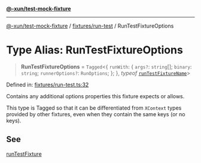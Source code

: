 [**@-xun/test-mock-fixture**](../../../README.md)

***

[@-xun/test-mock-fixture](../../../README.md) / [fixtures/run-test](../README.md) / RunTestFixtureOptions

# Type Alias: RunTestFixtureOptions

> **RunTestFixtureOptions** = `Tagged`\<\{ `runWith`: \{ `args?`: `string`[]; `binary`: `string`; `runnerOptions?`: `RunOptions`; \}; \}, *typeof* [`runTestFixtureName`](../variables/runTestFixtureName.md)\>

Defined in: [fixtures/run-test.ts:32](https://github.com/Xunnamius/test-utils/blob/47f33d69abeb32464a6a4e66b6c89c313568151a/packages/test-mock-fixture/src/fixtures/run-test.ts#L32)

Contains any additional options properties this fixture expects or allows.

This type is Tagged so that it can be differentiated from `XContext`
types provided by other fixtures, even when they contain the same keys (or no
keys).

## See

[runTestFixture](../functions/runTestFixture.md)
